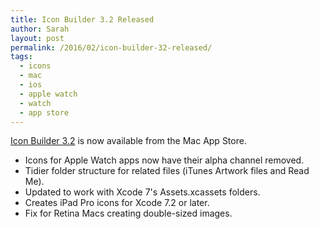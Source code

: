 ```yaml
---
title: Icon Builder 3.2 Released
author: Sarah
layout: post
permalink: /2016/02/icon-builder-32-released/
tags:
  - icons
  - mac
  - ios
  - apple watch
  - watch
  - app store
---
```


[Icon Builder 3.2][1] is now available from the Mac App Store. 

* Icons for Apple Watch apps now have their alpha channel removed.
* Tidier folder structure for related files (iTunes Artwork files and Read Me).
* Updated to work with Xcode 7's Assets.xcassets folders.
* Creates iPad Pro icons for Xcode 7.2 or later.
* Fix for Retina Macs creating double-sized images.


[1]: http://itunes.apple.com/app/icon-builder/id552293482
